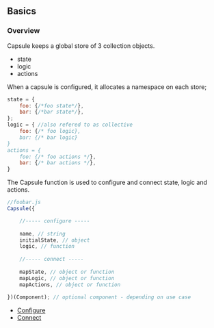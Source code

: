 ## Basics
### Overview

Capsule keeps a global store of 3 collection objects. 
- state
- logic
- actions

When a capsule is configured, it allocates a namespace on each store;
```js
state = {
    foo: {/*foo state*/},
    bar: {/*bar state*/},
};
logic = { //also refered to as collective
    foo: {/* foo logic},
    bar: {/* bar logic}
}
actions = {
    foo: {/* foo actions */},
    bar: {/* bar actions */},
}
```

The Capsule function is used to configure and connect state, logic and actions.
```js
//foobar.js
Capsule({

    //----- configure -----
    
    name, // string
    initialState, // object
    logic, // function
    
    //----- connect -----
    
    mapState, // object or function
    mapLogic, // object or function
    mapActions, // object or function
    
})(Component); // optional component - depending on use case
```
- [Configure](https://github.com/iosio/capsule/blob/master/docs/basics/configure.md)
- [Connect](https://github.com/iosio/capsule/blob/master/docs/basics/connect.md)
